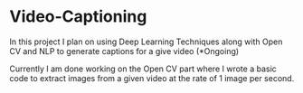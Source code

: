 # Video-Captioning
In this project I plan on using Deep Learning Techniques along with Open CV and NLP to generate captions for a give video (*Ongoing)

Currently I am done working on the Open CV part where I wrote a basic code to extract images from a given video at the rate of 1 image per second.

